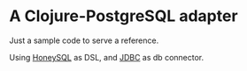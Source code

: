 # A Clojure-PostgreSQL adapter

Just a sample code to serve a reference.

Using [HoneySQL](https://github.com/seancorfield/honeysql) as DSL, and [JDBC](https://github.com/clojure/java.jdbc) as db connector.


